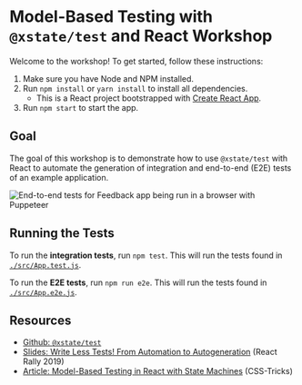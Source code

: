 # Model-Based Testing with `@xstate/test` and React Workshop

Welcome to the workshop! To get started, follow these instructions:

1. Make sure you have Node and NPM installed.
1. Run `npm install` or `yarn install` to install all dependencies.
   - This is a React project bootstrapped with [Create React App](https://github.com/facebook/create-react-app).
1. Run `npm start` to start the app.

## Goal

The goal of this workshop is to demonstrate how to use `@xstate/test` with React to automate the generation of integration and end-to-end (E2E) tests of an example application.

![End-to-end tests for Feedback app being run in a browser with Puppeteer](https://i.imgur.com/W5CaIIP.gif)

## Running the Tests

To run the **integration tests**, run `npm test`. This will run the tests found in [`./src/App.test.js`](https://github.com/davidkpiano/xstate-test-demo/blob/master/src/App.test.js).

To run the **E2E tests**, run `npm run e2e`. This will run the tests found in [`./src/App.e2e.js`](https://github.com/davidkpiano/xstate-test-demo/blob/master/src/App.test.js).

## Resources

- [Github: `@xstate/test`](https://github.com/davidkpiano/xstate/tree/master/packages/xstate-test)
- [Slides: Write Less Tests! From Automation to Autogeneration](https://slides.com/davidkhourshid/mbt/) (React Rally 2019)
- [Article: Model-Based Testing in React with State Machines](https://css-tricks.com/?p=286484) (CSS-Tricks)
